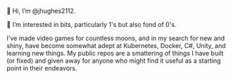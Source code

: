 👋 Hi, I’m @jhughes2112.

👀 I’m interested in bits, particularly 1's but also fond of 0's.

I've made video games for countless moons, and in my search for new and shiny, have become somewhat adept at Kubernetes, Docker, C#, Unity, and learning new things.  My public repos are a smattering of things I have built (or fixed) and given away for anyone who might find it useful as a starting point in their endeavors.
